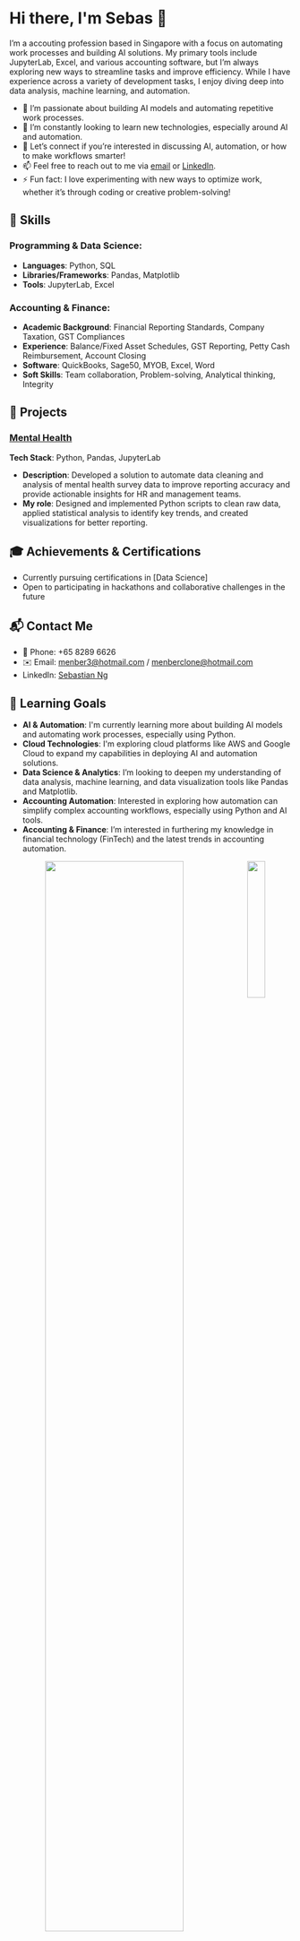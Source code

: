 

<!--
**Rknoobie/Rknoobie** is a ✨ _special_ ✨ repository because its `README.md` (this file) appears on your GitHub profile.

Here are some ideas to get you started:

- 🔭 I’m currently working on ...
- 🌱 I’m currently learning ...
- 👯 I’m looking to collaborate on ...
- 🤔 I’m looking for help with ...
- 💬 Ask me about ...
- 📫 How to reach me: ...
- 😄 Pronouns: ...
- ⚡ Fun fact: ...
-->


# Hi there, I'm Sebas 👋

I’m a accouting profession based in Singapore with a focus on automating work processes and building AI solutions. My primary tools include JupyterLab, Excel, and various accounting software, but I’m always exploring new ways to streamline tasks and improve efficiency. While I have experience across a variety of development tasks, I enjoy diving deep into data analysis, machine learning, and automation.

- 🔭 I’m passionate about building AI models and automating repetitive work processes.
- 🌱 I’m constantly looking to learn new technologies, especially around AI and automation.
- 💬 Let’s connect if you’re interested in discussing AI, automation, or how to make workflows smarter!
- 📫 Feel free to reach out to me via [email](mailto:menber3@hotmail.com) or [LinkedIn](https://www.linkedin.com/in/sebastian-ng-59043769).
- ⚡ Fun fact: I love experimenting with new ways to optimize work, whether it’s through coding or creative problem-solving!

## 🚀 Skills

### Programming & Data Science:
- **Languages**: Python, SQL
- **Libraries/Frameworks**: Pandas, Matplotlib
- **Tools**: JupyterLab, Excel

### Accounting & Finance:
- **Academic Background**: Financial Reporting Standards, Company Taxation, GST Compliances
- **Experience**: Balance/Fixed Asset Schedules, GST Reporting, Petty Cash Reimbursement, Account Closing
- **Software**: QuickBooks, Sage50, MYOB, Excel, Word
- **Soft Skills**: Team collaboration, Problem-solving, Analytical thinking, Integrity

## 🌟 Projects

### [Mental Health](#)
**Tech Stack**: Python, Pandas, JupyterLab
- **Description**: Developed a solution to automate data cleaning and analysis of mental health survey data to improve reporting accuracy and provide actionable insights for HR and management teams.
- **My role**: Designed and implemented Python scripts to clean raw data, applied statistical analysis to identify key trends, and created visualizations for better reporting.

## 🎓 Achievements & Certifications
- Currently pursuing certifications in [Data Science]
- Open to participating in hackathons and collaborative challenges in the future

## 📬 Contact Me

- 📱 Phone: +65 8289 6626
- ✉️ Email: [menber3@hotmail.com](mailto:menber3@hotmail.com) / [menberclone@hotmail.com](mailto:menberclone@hotmail.com)
- LinkedIn: [Sebastian Ng](https://www.linkedin.com/in/sebastian-ng-59043769)

## 🎯 Learning Goals

- **AI & Automation**: I'm currently learning more about building AI models and automating work processes, especially using Python.
- **Cloud Technologies**: I'm exploring cloud platforms like AWS and Google Cloud to expand my capabilities in deploying AI and automation solutions.
- **Data Science & Analytics**: I’m looking to deepen my understanding of data analysis, machine learning, and data visualization tools like Pandas and Matplotlib.
- **Accounting Automation**: Interested in exploring how automation can simplify complex accounting workflows, especially using Python and AI tools.
- **Accounting & Finance**: I’m interested in furthering my knowledge in financial technology (FinTech) and the latest trends in accounting automation.


<div align="center">
<img src="https://github.com/innng/innng/assets/26755058/5e0ce0fb-c544-4f8c-a307-5849165746d0" width="25%" align="right" />
<img src="https://readme-typing-svg.demolab.com?font=Inconsolata&weight=500&size=50&duration=4000&pause=300&color=A7A459&center=true&vCenter=true&multiline=true&repeat=false&random=false&width=1300&height=140&lines=Hello+hello;I'm+Sebas%2C+a+knight+that+defends+the+weak+%E2%9C%A9" width="70%" />
<br><br>
<pre>

    💼 Accounting profession/software developer/data analyst
    💻 System programming languages • 
    🎮 Music • Games • Anime • Code • Art
    🐾 Muffin 🐰 • Cake & Cookie & Pudim & Quindim 🐤🐥

</pre>
<br><br>
<img src="https://raw.githubusercontent.com/innng/innng/master/assets/kyubey.gif" height="40" />
<br><br><br>
    
[![](https://img.shields.io/badge/linkedin-0a66c2)](http://linkedin.com/in/sebastian-ng-59043769/)
[![](https://img.shields.io/badge/mastodon-6364ff)]()
[![](https://img.shields.io/badge/osu!-ff66ab)]()
[![](https://img.shields.io/badge/enka.network-69899c)]()
</div>



